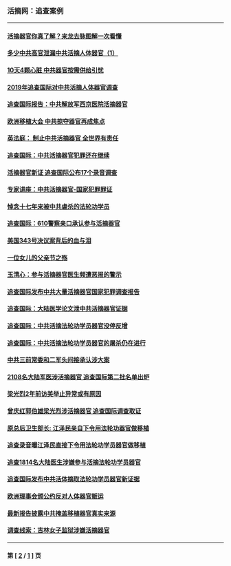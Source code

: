 ### 活摘网：追查案例
---
#### [活摘器官你真了解？来龙去脉图解一次看懂](../../pages/nf5880/n13013820.md?02270430) 
#### [多少中共高官泄漏中共活摘人体器官（1）](../../pages/nf5880/n12671234.md?02270430) 
#### [10天4颗心脏 中共器官按需供给引忧](../../pages/nf5880/n12326366.md?02270430) 
#### [2019年追查国际对中共活摘人体器官调查](../../pages/nf5880/n11917733.md?02270430) 
#### [追查国际报告：中共解放军西京医院活摘器官](../../pages/nf5880/n11838359.md?02270430) 
#### [欧洲移植大会 中共掠夺器官再成焦点](../../pages/nf5880/n11538883.md?02270430) 
#### [英法庭： 制止中共活摘器官 全世界有责任](../../pages/nf5880/n11330691.md?02270430) 
#### [追查国际：中共活摘器官犯罪还在继续](../../pages/nf5880/n11218301.md?02270430) 
#### [活摘器官新证 追查国际公布17个录音调查](../../pages/nf5880/n10897744.md?02270430) 
#### [专家讲座：中共活摘器官-国家犯罪罪证](../../pages/nf5880/n8828153.md?02270430) 
#### [悼念十七年来被中共虐杀的法轮功学员](../../pages/nf5880/n8124823.md?02270430) 
#### [追查国际：610警察亲口承认参与活摘器官](../../pages/nf5880/n8109067.md?02270430) 
#### [美国343号决议案背后的血与泪](../../pages/nf5880/n8020684.md?02270430) 
#### [一位女儿的父亲节之殇](../../pages/nf5880/n8014122.md?02270430) 
#### [玉清心：参与活摘器官医生频遭恶报的警示](../../pages/nf5880/n4637546.md?02270430) 
#### [追查国际发布中共大量活摘器官国家犯罪调查报告](../../pages/nf5880/n4613428.md?02270430) 
#### [追查国际：大陆医学论文泄中共活摘器官证据](../../pages/nf5880/n4608794.md?02270430) 
#### [追查国际：中共活摘法轮功学员器官没停反增](../../pages/nf5880/n4584075.md?02270430) 
#### [追查国际：中共活摘法轮功学员器官的屠杀仍在进行](../../pages/nf5880/n4299154.md?02270430) 
#### [中共三前常委和二军头间接承认涉大案](../../pages/nf5880/n4286244.md?02270430) 
#### [2108名大陆军医涉活摘器官 追查国际第二批名单出炉](../../pages/nf5880/n4284769.md?02270430) 
#### [梁光烈2年前访美举止异常或有原因](../../pages/nf5880/n4279686.md?02270430) 
#### [曾庆红郭伯雄梁光烈涉活摘器官 追查国际调查取证](../../pages/nf5880/n4278462.md?02270430) 
#### [原总后卫生部长: 江泽民亲自下令用法轮功器官做移植](../../pages/nf5880/n4263864.md?02270430) 
#### [追查录音曝江泽民直接下令用法轮功学员器官做移植](../../pages/nf5880/n4261268.md?02270430) 
#### [追查1814名大陆医生涉嫌参与活摘法轮功学员器官](../../pages/nf5880/n4259055.md?02270430) 
#### [追查国际发布中共活体摘取法轮功学员器官新证据](../../pages/nf5880/n4258255.md?02270430) 
#### [欧洲理事会颁公约反对人体器官贩运](../../pages/nf5880/n4206955.md?02270430) 
#### [最新报告披露中共掩盖移植器官真实来源](../../pages/nf5880/n4140084.md?02270430) 
#### [调查线索：吉林女子监狱涉嫌活摘器官](../../pages/nf5880/n4044366.md?02270430) 

---
#### 第 [ [2](./2.md?02270430) / [1](./1.md?02270430) ] 页
